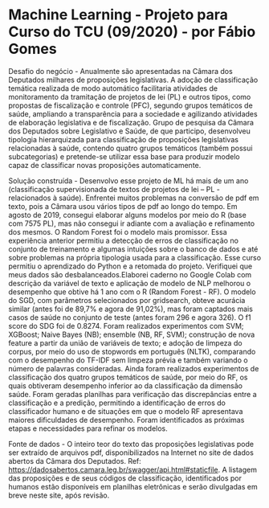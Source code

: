 # Machine Learning - Projeto para Curso do TCU (09/2020) - por Fábio Gomes
Desafio do negócio - Anualmente são apresentadas na Câmara dos Deputados milhares de proposições legislativas. A adoção de classificação temática realizada de modo automático facilitaria atividades de monitoramento da tramitação de projetos de lei (PL) e outros tipos, como propostas de fiscalização e controle (PFC), segundo grupos temáticos de saúde, ampliando a transparência para a sociedade e agilizando atividades de elaboração legislativa e de fiscalização. Grupo de pesquisa da Câmara dos Deputados sobre Legislativo e Saúde, de que participo, desenvolveu tipologia hierarquizada para classificação de proposições legislativas relacionadas à saúde, contendo quatro grupos temáticos (também possui subcategorias) e pretende-se utilizar essa base para produzir modelo capaz de classificar novas proposições automaticamente.

Solução construída - Desenvolvo esse projeto de ML há mais de um ano (classificação supervisionada de textos de projetos de lei – PL - relacionados à saúde). Enfrentei muitos problemas na conversão de pdf em texto, pois a Câmara usou vários tipos de pdf ao longo do tempo. Em agosto de 2019, consegui elaborar alguns modelos por meio do R (base com 7575 PL), mas não consegui ir adiante com a avaliação e refinamento dos mesmos. O Random Forest foi o modelo mais promissor. Essa experiência anterior permitiu a detecção de erros de classificação no conjunto de treinamento e algumas intuições sobre o banco de dados e até sobre problemas na própria tipologia usada para a classificação. Esse curso permitiu o aprendizado do Python e a retomada do projeto. Verifiquei que meus dados são desbalanceados.Elaborei caderno no Google Colab com descrição da variável de texto e aplicação de modelo de NLP melhorou o desempenho que obtive há 1 ano com o R (Random Forest - RF). O modelo do SGD, com parâmetros selecionados por gridsearch, obteve acurácia similar (antes foi de 89,7% e agora de 91,02%), mas foram captados mais casos de saúde no conjunto de teste (antes foram 296 e agora 326). O f1 score do SDG foi de 0.8274. Foram realizados experimentos com SVM; XGBoost; Naive Bayes (NB); ensemble (NB, RF, SVM); construção de nova feature a partir da união de variáveis de texto; e adoção de limpeza do corpus, por meio do uso de stopwords em português (NLTK), comparando com o desempenho do TF-IDF sem limpeza prévia e também variando o número de palavras consideradas. Ainda foram realizados experimentos de classificação dos quatro grupos temáticos de saúde, por meio do RF, os quais obtiveram desempenho inferior ao da classificação da dimensão saúde. Foram geradas planilhas para verificação das discrepâncias entre a classificação e a predição, permitindo a identificação de erros do classificador humano e de situações em que o modelo RF apresentava maiores dificuldades de desempenho. Foram identificados as próximas etapas e necessidades para refinar os modelos.

Fonte de dados - O inteiro teor do texto das proposições legislativas pode ser extraído de arquivos pdf, disponibilizados na Internet no site de dados abertos da Câmara dos Deputados. Ref: https://dadosabertos.camara.leg.br/swagger/api.html#staticfile. A listagem das proposições e de seus códigos de classificação, identificados por humanos estão disponíveis em planilhas eletrônicas e serão divulgadas em breve neste site, após revisão.

